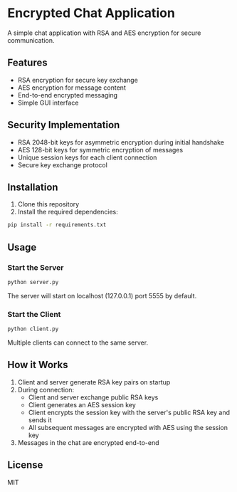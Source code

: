 # Encrypted Chat Application

A simple chat application with RSA and AES encryption for secure communication.

## Features

- RSA encryption for secure key exchange
- AES encryption for message content
- End-to-end encrypted messaging
- Simple GUI interface

## Security Implementation

- RSA 2048-bit keys for asymmetric encryption during initial handshake
- AES 128-bit keys for symmetric encryption of messages
- Unique session keys for each client connection
- Secure key exchange protocol

## Installation

1. Clone this repository
2. Install the required dependencies:

```bash
pip install -r requirements.txt
```

## Usage

### Start the Server

```bash
python server.py
```

The server will start on localhost (127.0.0.1) port 5555 by default.

### Start the Client

```bash
python client.py
```

Multiple clients can connect to the same server.

## How it Works

1. Client and server generate RSA key pairs on startup
2. During connection:
   - Client and server exchange public RSA keys
   - Client generates an AES session key
   - Client encrypts the session key with the server's public RSA key and sends it
   - All subsequent messages are encrypted with AES using the session key
3. Messages in the chat are encrypted end-to-end

## License

MIT 
